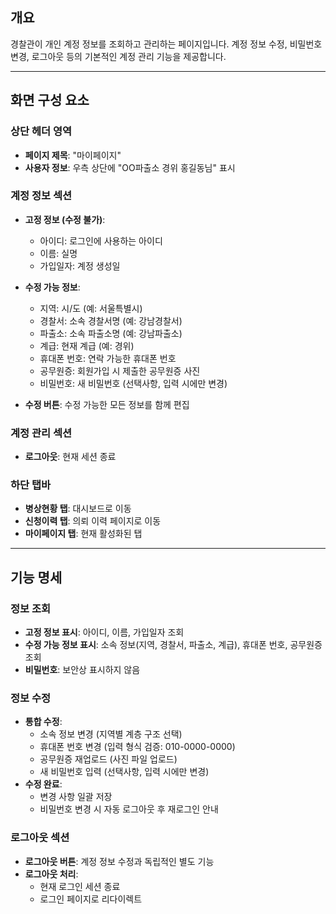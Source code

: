 ## 개요

경찰관이 개인 계정 정보를 조회하고 관리하는 페이지입니다. 계정 정보 수정, 비밀번호 변경, 로그아웃 등의 기본적인 계정 관리 기능을 제공합니다.

---

## 화면 구성 요소

### 상단 헤더 영역

- **페이지 제목**: "마이페이지"
- **사용자 정보**: 우측 상단에 "OO파출소 경위 홍길동님" 표시

### 계정 정보 섹션

- **고정 정보 (수정 불가)**:
  - 아이디: 로그인에 사용하는 아이디
  - 이름: 실명
  - 가입일자: 계정 생성일

- **수정 가능 정보**:
  - 지역: 시/도 (예: 서울특별시)
  - 경찰서: 소속 경찰서명 (예: 강남경찰서)
  - 파출소: 소속 파출소명 (예: 강남파출소)
  - 계급: 현재 계급 (예: 경위)
  - 휴대폰 번호: 연락 가능한 휴대폰 번호
  - 공무원증: 회원가입 시 제출한 공무원증 사진
  - 비밀번호: 새 비밀번호 (선택사항, 입력 시에만 변경)

- **수정 버튼**: 수정 가능한 모든 정보를 함께 편집

### 계정 관리 섹션

- **로그아웃**: 현재 세션 종료

### 하단 탭바

- **병상현황 탭**: 대시보드로 이동
- **신청이력 탭**: 의뢰 이력 페이지로 이동  
- **마이페이지 탭**: 현재 활성화된 탭

---

## 기능 명세

### 정보 조회

- **고정 정보 표시**: 아이디, 이름, 가입일자 조회
- **수정 가능 정보 표시**: 소속 정보(지역, 경찰서, 파출소, 계급), 휴대폰 번호, 공무원증 조회
- **비밀번호**: 보안상 표시하지 않음

### 정보 수정

- **통합 수정**: 
  - 소속 정보 변경 (지역별 계층 구조 선택)
  - 휴대폰 번호 변경 (입력 형식 검증: 010-0000-0000)
  - 공무원증 재업로드 (사진 파일 업로드)
  - 새 비밀번호 입력 (선택사항, 입력 시에만 변경)
- **수정 완료**: 
  - 변경 사항 일괄 저장
  - 비밀번호 변경 시 자동 로그아웃 후 재로그인 안내

### 로그아웃 섹션

- **로그아웃 버튼**: 계정 정보 수정과 독립적인 별도 기능
- **로그아웃 처리**: 
  - 현재 로그인 세션 종료
  - 로그인 페이지로 리다이렉트